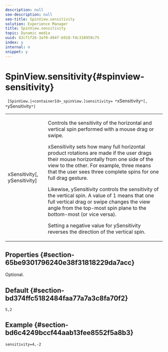 ```yaml
---
description: null
seo-description: null
seo-title: SpinView.sensitivity
solution: Experience Manager
title: SpinView.sensitivity
topic: Dynamic media
uuid: 82cf1f26-3af0-494f-b918-fdc318959c75
index: y
internal: n
snippet: y
---
```


# SpinView.sensitivity{#spinview-sensitivity}

 ` [SpinView.|<containerId>_spinView.]sensitivity= *`xSensitivity`*[, *`ySensitivity`*]`

<table id="table_18D47E7C6A2D4D68B94225CB621D5F7C"> 
 <tbody> 
  <tr> 
   <td colname="col1"> <p> <span class="codeph"><span class="varname"> xSensitivity</span>[, <span class="varname"> ySensitivity</span>]</span> </p> </td> 
   <td colname="col2"> <p> Controls the sensitivity of the horizontal and vertical spin performed with a mouse drag or swipe. </p> <p> <span class="codeph"> xSensitivity</span> sets how many full horizontal product rotations are made if the user drags their mouse horizontally from one side of the view to the other. For example, three means that the user sees three complete spins for one full drag gesture. </p> <p>Likewise, <span class="codeph"> ySensitivity</span> controls the sensitivity of the vertical spin. A value of 1 means that one full vertical drag or swipe changes the view angle from the top-most spin plane to the bottom-most (or vice versa). </p> <p>Setting a negative value for <span class="codeph"> ySensitivity</span> reverses the direction of the vertical spin. </p> </td> 
  </tr> 
 </tbody> 
</table>

## Properties {#section-65be9301796240e38f31818229da7acc}

Optional.

## Default {#section-bd374ffc5182484faa77a7a3c8fa70f2}

`5,2`

## Example {#section-bd6c4249bccf44aab13fee8552f5a8b3}

`sensitivity=4,-2` 
